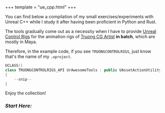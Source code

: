 +++
template = "ue_cpp.html"
+++

You can find below a compilation of my small exercises/experiments with Unreal C++ while I study it after having been proficient in Python and Rust.

The tools gradually come out as a necessity when I have to provide [Unreal Control Rigs](https://www.unrealengine.com/marketplace/en-US/profile/Truong+Cg+Artist) for the animation rigs of [Truong CG Artist](https://truongcgartist.gumroad.com/) **in batch**, which are mostly in Maya.

Therefore, in the example code, if you see `TRUONGCONTROLRIGS`, just know that's the name of my `.uproject`.

```cpp
UCLASS()
class TRUONGCONTROLRIGS_API UrAwesomeTools : public UAssetActionUtility
{
    --snip--
}
```

Enjoy the collection!

### _Start Here:_
